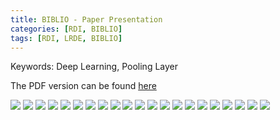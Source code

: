 ```yaml
---
title: BIBLIO - Paper Presentation
categories: [RDI, BIBLIO]
tags: [RDI, LRDE, BIBLIO]
---
```


Keywords: Deep Learning, Pooling Layer

The PDF version can be found [here](https://drive.google.com/uc?print=false&id=1kMGL4angQMdNcqPYSg6ZRYZC5duhZ42A)

![](https://drive.google.com/uc?id=1OU9q4g1jhInxpdlTaq2zAw7srSeFKvW7)
![](https://drive.google.com/uc?id=1Uanuj_mZ1M9XcmtQbx4UiS_6z-o32Dz9)
![](https://drive.google.com/uc?id=1ltcLagRbwYO4WEISO3oo8cFCfxVCckaX)
![](https://drive.google.com/uc?id=18eDYcVBDlGX-eg-JChxnVA5iWf_yDIJS)
![](https://drive.google.com/uc?id=1dk9eTNGcIAtUw-iQyUvKF2Hrwi8_na-7)
![](https://drive.google.com/uc?id=1E3Hm5QMSs0zsOiadZeeHzRpRCEoPo7rq)
![](https://drive.google.com/uc?id=1ZYTTN1qCdCO0MC3PvIjvUq0Blnvk9P9t)
![](https://drive.google.com/uc?id=1Ziz-oAfpGLYFm-Fz35r5-X2nNDmzEtd4)
![](https://drive.google.com/uc?id=1i6UEl8ZyP5yamBryWwMCPm99CUozvl1P)
![](https://drive.google.com/uc?id=1h1sMISwLzNUm8M1LsYOzxSI7mYoqL-fS)
![](https://drive.google.com/uc?id=1c5pdOnFuXFmtHrRNEnYXB4ZORJpxOqBc)
![](https://drive.google.com/uc?id=1i8uXLrrycE7Jw7Ep-KHxPfe7fN9s74NS)
![](https://drive.google.com/uc?id=1Yc1GjwwAZPhsehm-CPRns_X5B8XzJ3co)
![](https://drive.google.com/uc?id=1G_4bLvx8TEcIed6ZI92riD4Cq7R5Tu41)
![](https://drive.google.com/uc?id=1HtJE25XkfJbWq3v6R6tcGEM4oP57o9D8)
![](https://drive.google.com/uc?id=1gpgIBCWa2eplONwE8rZazQbulljnIq2j)
![](https://drive.google.com/uc?id=1AZEzUTrOttI1IeeX5wiRWXf-D0vZHKfu)
![](https://drive.google.com/uc?id=14m1AqmF46_PIz1PZL4lnxXlB96m1AXqy)
![](https://drive.google.com/uc?id=1-wPFRaUu6AkKJtljc2DAxOFNa7e-9Fe_)
![](https://drive.google.com/uc?id=1QBhpjgFWjpxTIPYACyvzzy26F6bcQPM2)
![](https://drive.google.com/uc?id=1ELKowvMRKcKGwVeGVVmxQpMIklP4lNZZ)

